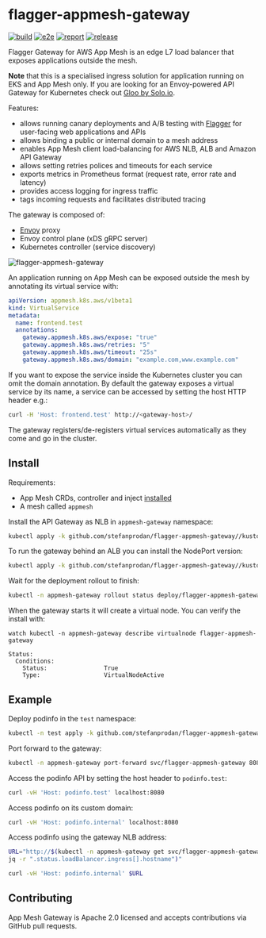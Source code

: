 # flagger-appmesh-gateway
[![build](https://github.com/stefanprodan/flagger-appmesh-gateway/workflows/build/badge.svg)](https://github.com/stefanprodan/flagger-appmesh-gateway/actions)
[![e2e](https://github.com/stefanprodan/flagger-appmesh-gateway/workflows/e2e/badge.svg)](https://github.com/stefanprodan/flagger-appmesh-gateway/actions)
[![report](https://goreportcard.com/badge/github.com/stefanprodan/flagger-appmesh-gateway)](https://goreportcard.com/report/github.com/stefanprodan/flagger-appmesh-gateway)
[![release](https://img.shields.io/github/release/stefanprodan/flagger-appmesh-gateway/all.svg)](https://github.com/stefanprodan/flagger-appmesh-gateway/releases)

Flagger Gateway for AWS App Mesh is an edge L7 load balancer that exposes applications outside the mesh.

**Note** that this is a specialised ingress solution for application running on EKS and App Mesh only.
If you are looking for an Envoy-powered API Gateway for Kubernetes check out [Gloo by Solo.io](https://www.solo.io/gloo).

Features:
* allows running canary deployments and A/B testing with [Flagger](https://flagger.app) 
for user-facing web applications and APIs
* allows binding a public or internal domain to a mesh address
* enables App Mesh client load-balancing for AWS NLB, ALB and Amazon API Gateway
* allows setting retries polices and timeouts for each service
* exports metrics in Prometheus format (request rate, error rate and latency)
* provides access logging for ingress traffic
* tags incoming requests and facilitates distributed tracing

The gateway is composed of:
* [Envoy](https://www.envoyproxy.io/) proxy
* Envoy control plane (xDS gRPC server)
* Kubernetes controller (service discovery)

![flagger-appmesh-gateway](docs/appmesh-gateway-diagram.png)

An application running on App Mesh can be exposed outside the mesh by annotating its virtual service with:

```yaml
apiVersion: appmesh.k8s.aws/v1beta1
kind: VirtualService
metadata:
  name: frontend.test
  annotations:
    gateway.appmesh.k8s.aws/expose: "true"
    gateway.appmesh.k8s.aws/retries: "5"
    gateway.appmesh.k8s.aws/timeout: "25s"
    gateway.appmesh.k8s.aws/domain: "example.com,www.example.com"
```

If you want to expose the service inside the Kubernetes cluster you can omit the domain annotation.
By default the gateway exposes a virtual service by its name,
a service can be accessed by setting the host HTTP header e.g.:
```sh
curl -H 'Host: frontend.test' http://<gateway-host>/
```

The gateway registers/de-registers virtual services automatically as they come and go in the cluster.

## Install

Requirements:
* App Mesh CRDs, controller and inject [installed](https://github.com/aws/eks-charts#app-mesh)
* A mesh called `appmesh`

Install the API Gateway as NLB in `appmesh-gateway` namespace:

```sh
kubectl apply -k github.com/stefanprodan/flagger-appmesh-gateway//kustomize/nlb
```

To run the gateway behind an ALB you can install the NodePort version:

```sh
kubectl apply -k github.com/stefanprodan/flagger-appmesh-gateway//kustomize/nodeport
```

Wait for the deployment rollout to finish:

```sh
kubectl -n appmesh-gateway rollout status deploy/flagger-appmesh-gateway
```

When the gateway starts it will create a virtual node. You can verify the install with:

```text
watch kubectl -n appmesh-gateway describe virtualnode flagger-appmesh-gateway

Status:
  Conditions:
    Status:                True
    Type:                  VirtualNodeActive
```

## Example

Deploy podinfo in the `test` namespace:

```sh
kubectl -n test apply -k github.com/stefanprodan/flagger-appmesh-gateway//kustomize/test
```

Port forward to the gateway:

```sh
kubectl -n appmesh-gateway port-forward svc/flagger-appmesh-gateway 8080:80
```

Access the podinfo API by setting the host header to `podinfo.test`:

```sh
curl -vH 'Host: podinfo.test' localhost:8080
```

Access podinfo on its custom domain:

```sh
curl -vH 'Host: podinfo.internal' localhost:8080
```

Access podinfo using the gateway NLB address:

```sh
URL="http://$(kubectl -n appmesh-gateway get svc/flagger-appmesh-gateway -ojson | \
jq -r ".status.loadBalancer.ingress[].hostname")"

curl -vH 'Host: podinfo.internal' $URL
```

## Contributing

App Mesh Gateway is Apache 2.0 licensed and accepts contributions via GitHub pull requests.
